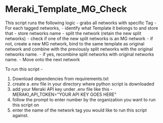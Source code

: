 # Meraki_Template_MG_Check

This script runs the following logic - 
grabs all networks with specific Tag
	⁃	For each tagged networks,
	⁃	identify what Template it belongs to and store that
	⁃	store networks name
	⁃	split the network (retain the new split networks)
	⁃	check if one of the new split networks is an MG network
	⁃	if not, create a new MG network, bind to the same template as original network and combine with the previously split networks with the original networks name. 
	⁃	if yes, recombine split networks with original networks name.
	⁃	Move onto the next network 

To run this script -
1. Download dependencies from requirements.txt
2. create a .env file in your directory where python script is downloaded
3. add your Meraki API key under .env file like this - MERAKI_API_TOKEN="YOUR API KEY GOES HERE"
4. follow the prompt to enter number by the organization you want to run this script on
5. enter the name of the network tag you would like to run this script against.
